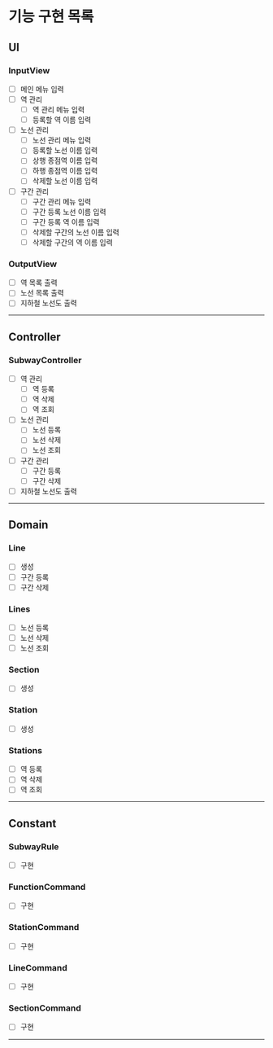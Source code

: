 # 기능 구현 목록

## UI
### InputView
- [ ] 메인 메뉴 입력
- [ ] 역 관리
  - [ ] 역 관리 메뉴 입력
  - [ ] 등록할 역 이름 입력
- [ ] 노선 관리
  - [ ] 노선 관리 메뉴 입력
  - [ ] 등록할 노선 이름 입력
  - [ ] 상행 종점역 이름 입력
  - [ ] 하행 종점역 이름 입력
  - [ ] 삭제할 노선 이름 입력
- [ ] 구간 관리
  - [ ] 구간 관리 메뉴 입력
  - [ ] 구간 등록 노선 이름 입력
  - [ ] 구간 등록 역 이름 입력
  - [ ] 삭제할 구간의 노선 이름 입력
  - [ ] 삭제할 구간의 역 이름 입력

### OutputView
- [ ] 역 목록 출력
- [ ] 노선 목록 출력
- [ ] 지하철 노선도 출력
---

## Controller
### SubwayController
- [ ] 역 관리
  - [ ] 역 등록
  - [ ] 역 삭제
  - [ ] 역 조회
- [ ] 노선 관리
  - [ ] 노선 등록
  - [ ] 노선 삭제
  - [ ] 노선 조회
- [ ] 구간 관리
  - [ ] 구간 등록
  - [ ] 구간 삭제
- [ ] 지하철 노선도 출력
---

## Domain
### Line
- [ ] 생성
- [ ] 구간 등록
- [ ] 구간 삭제

### Lines
- [ ] 노선 등록
- [ ] 노선 삭제
- [ ] 노선 조회

### Section
- [ ] 생성

### Station
- [ ] 생성

### Stations
- [ ] 역 등록
- [ ] 역 삭제
- [ ] 역 조회
---

## Constant
### SubwayRule
- [ ] 구현

### FunctionCommand
- [ ] 구현

### StationCommand
- [ ] 구현

### LineCommand
- [ ] 구현

### SectionCommand
- [ ] 구현
---